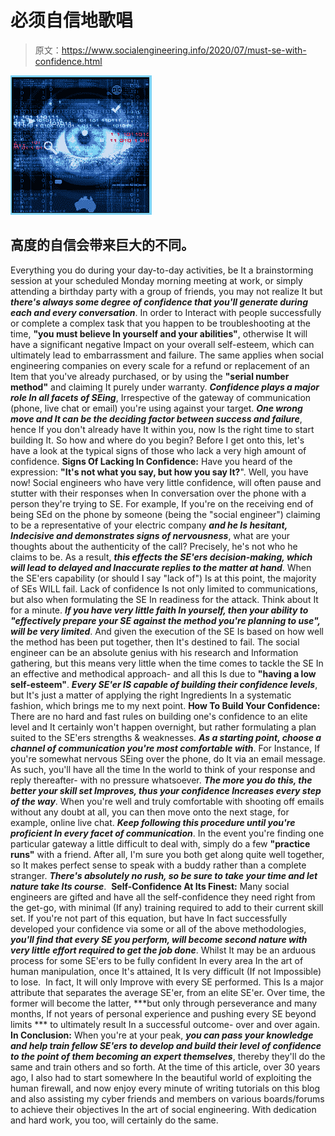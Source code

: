 # 必须自信地歌唱

> 原文：<https://www.socialengineering.info/2020/07/must-se-with-confidence.html>

[![](img/14a9c4c829316dfd929a7423f234da92.png)](https://1.bp.blogspot.com/-mOr4MLNC8uw/XoiZHaN38tI/AAAAAAAAjlI/8TRDae10MR4FDvhbLCqpS4JUdQzKi7m6wCLcBGAsYHQ/s1600/Social%2BEngineering%2BConfidence%2B1.%2Bwww.socialengineers.net.jpg)

## 高度的自信会带来巨大的不同。

Everything you do during your day-to-day activities, be It a brainstorming session at your scheduled Monday morning meeting at work, or simply attending a birthday party with a group of friends, you may not realize It but ***there's always some degree of confidence that you'll generate during each and every conversation***. In order to Interact with people successfully or complete a complex task that you happen to be troubleshooting at the time, **"you must believe In yourself and your abilities"**, otherwise It will have a significant negative Impact on your overall self-esteem, which can ultimately lead to embarrassment and failure.
  The same applies when social engineering companies on every scale for a refund or replacement of an Item that you've already purchased, or by using the **"serial number method"** and claiming It purely under warranty. ***Confidence plays a major role In all facets of SEing***, Irrespective of the gateway of communication (phone, live chat or email) you're using against your target. ***One wrong move and It can be the deciding factor between success and failure***, hence If you don't already have It within you, now Is the right time to start building It. So how and where do you begin? Before I get onto this, let's have a look at the typical signs of those who lack a very high amount of confidence.
  **Signs Of Lacking In Confidence:**
  Have you heard of the expression: **"It's not what you say, but how you say It?**". Well, you have now! Social engineers who have very little confidence, will often pause and stutter with their responses when In conversation over the phone with a person they're trying to SE. For example, If you're on the receiving end of being SEd on the phone by someone (being the "social engineer") claiming to be a representative of your electric company ***and he Is hesitant, Indecisive and demonstrates signs of nervousness***, what are your thoughts about the authenticity of the call? Precisely, he's not who he claims to be.
  As a result, ***this effects the SE'ers decision-making, which will lead to delayed and Inaccurate replies to the matter at hand***. When the SE'ers capability (or should I say "lack of") Is at this point, the majority of SEs WILL fail. Lack of confidence Is not only limited to communications, but also when formulating the SE In readiness for the attack. Think about It for a minute. ***If you have very little faith In yourself, then your ability to "effectively prepare your SE against the method you're planning to use", will be very limited***. And given the execution of the SE Is based on how well the method has been put together, then It's destined to fail.
  The social engineer can be an absolute genius with his research and Information gathering, but this means very little when the time comes to tackle the SE In an effective and methodical approach- and all this Is due to **"having a low self-esteem"**. ***Every SE'er IS capable of building their confidence levels***, but It's just a matter of applying the right Ingredients In a systematic fashion, which brings me to my next point.
  **How To Build Your Confidence:**
  There are no hard and fast rules on building one's confidence to an elite level and It certainly won't happen overnight, but rather formulating a plan suited to the SE'ers strengths & weaknesses. ***As a starting point, choose a channel of communication you're most comfortable with***. For Instance, If you're somewhat nervous SEing over the phone, do It via an email message. As such, you'll have all the time In the world to think of your response and reply thereafter- with no pressure whatsoever. ***The more you do this, the better your skill set Improves, thus your confidence Increases every step of the way***.
  When you're well and truly comfortable with shooting off emails without any doubt at all, you can then move onto the next stage, for example, online live chat. ***Keep following this procedure until you're proficient In every facet of communication***. In the event you're finding one particular gateway a little difficult to deal with, simply do a few **"practice runs"** with a friend. After all, I'm sure you both get along quite well together, so It makes perfect sense to speak with a buddy rather than a complete stranger. ***There's absolutely no rush, so be sure to take your time and let nature take Its course***. 
  **Self-Confidence At Its Finest:**
  Many social engineers are gifted and have all the self-confidence they need right from the get-go, with minimal (If any) training required to add to their current skill set. If you're not part of this equation, but have In fact successfully developed your confidence via some or all of the above methodologies, ***you'll find that every SE you perform, will become second nature with very little effort required to get the job done***. Whilst It may be an arduous process for some SE'ers to be fully confident In every area In the art of human manipulation, once It's attained, It Is very difficult (If not Impossible) to lose. 
  In fact, It will only Improve with every SE performed. This Is a major attribute that separates the average SE'er, from an elite SE'er. Over time, the former will become the latter, ***but only through perseverance and many months, If not years of personal experience and pushing every SE beyond limits *** to ultimately result In a successful outcome- over and over again.
  **In Conclusion:**
  When you're at your peak, ***you can pass your knowledge and help train fellow SE'ers to develop and build their level of confidence to the point of them becoming an expert themselves***, thereby they'll do the same and train others and so forth. At the time of this article, over 30 years ago, I also had to start somewhere In the beautiful world of exploiting the human firewall, and now enjoy every minute of writing tutorials on this blog and also assisting my cyber friends and members on various boards/forums to achieve their objectives In the art of social engineering. With dedication and hard work, you too, will certainly do the same.